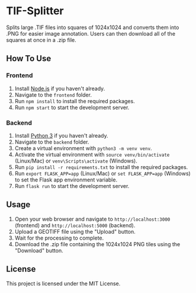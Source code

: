 # TIF-Splitter
Splits large .TIF files into squares of 1024x1024 and converts them into .PNG for easier image annotation. Users can then download all of the squares at once in a .zip file.

## How To Use

### Frontend

1. Install [Node.js](https://nodejs.org/) if you haven't already.
2. Navigate to the `frontend` folder.
3. Run `npm install` to install the required packages.
4. Run `npm start` to start the development server.

### Backend

1. Install [Python 3](https://www.python.org/downloads/) if you haven't already.
2. Navigate to the `backend` folder.
3. Create a virtual environment with `python3 -m venv venv`.
4. Activate the virtual environment with `source venv/bin/activate` (Linux/Mac) or `venv\Scripts\activate` (Windows).
5. Run `pip install -r requirements.txt` to install the required packages.
6. Run `export FLASK_APP=app` (Linux/Mac) or `set FLASK_APP=app` (Windows) to set the Flask app environment variable.
7. Run `flask run` to start the development server.

## Usage

1. Open your web browser and navigate to `http://localhost:3000` (frontend) and `http://localhost:5000` (backend).
2. Upload a GEOTIFF file using the "Upload" button.
3. Wait for the processing to complete.
4. Download the .zip file containing the 1024x1024 PNG tiles using the "Download" button.

## License

This project is licensed under the MIT License.
